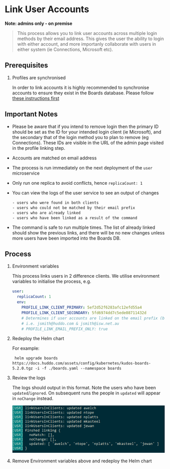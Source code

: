 # Link User Accounts
**Note: admins only - on premise**

> This process allows you to link user accounts across multiple login methods by their email address. This gives the user the ability to login with either account, and more importanly collaborate with users in either system (ie Connections, Microsoft etc).

## Prerequisites
1. Profiles are synchronised

    In order to link accounts it is highly recommended to synchronise accounts to ensure they exist in the Boards database. Please follow [these instructions first](sync-profiles.md)

## Important Notes

- Please be aware that if you intend to remove login then the primary ID should be set as the ID for your intended login client (ie Microsoft), and the secondary that of the login method you to plan to remove (eg Connections). These IDs are visible in the URL of the admin page visited in the profile linking step.
- Accounts are matched on email address
- The process is run immediately on the next deployment of the `user` microservice
- Only run one replica to avoid conflicts, hence `replicaCount: 1`
- You can view the logs of the user service to see an output of changes 

      - users who were found in both clients
      - users who could not be matched by their email prefix
      - users who are already linked
      - users who have been linked as a result of the command

- The command is safe to run multiple times. The list of already linked should show the previous links, and there will be no new changes unless more users have been imported into the Boards DB.

## Process

1. Environment variables

    This process links users in 2 difference clients.  We utilise environment variables to initialise the process, e.g.

    ```yaml
    user:
      replicaCount: 1
      env:
        PROFILE_LINK_CLIENT_PRIMARY: 5ef2d52f6283afc12efd55a4
        PROFILE_LINK_CLIENT_SECONDARY: 5fd6974dd7c5ede08711432d
        # Determines if user accounts are linked on the email prefix (before the @ symbol), default is false
        # i.e. jsmith@huddo.com & jsmith@isw.net.au
        # PROFILE_LINK_EMAIL_PREFIX_ONLY: true
    ```

1. Redeploy the Helm chart

    For example:

        helm upgrade boards https://docs.huddo.com/assets/config/kubernetes/kudos-boards-5.2.0.tgz -i -f ./boards.yaml --namespace boards

1. Review the logs

    The logs should output in this format. Note the users who have been `updated`/`ignored`. On subsequent runs the people in `updated` will appear in `noChange` instead.

    ![Link Users logs](/assets/boards/admin/link-users-logs.png)

1. Remove Environment variables above and redeploy the Helm chart
